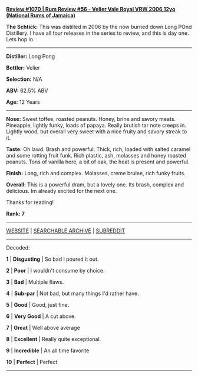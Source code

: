 
[**Review #1070 | Rum Review #56 - Velier Vale Royal VRW 2006 12yo (National Rums of Jamaica)**]( https://t8ke.review/review-1070-velier-vale-royal-vrw-2006-12yo-national-rums-of-jamaica/)

**The Schtick:** This was distilled in 2006 by the now burned down Long POnd Distillery. I have all four releases in the series to review, and this is day one. Lets hop in. 

-----

**Distiller:** Long Pong

**Bottler:** Velier

**Selection:** N/A

**ABV:** 62.5% ABV

**Age:** 12 Years 

-----

**Nose:**  Sweet toffee, roasted peanuts. Honey, brine and savory meats. Pineapple, lightly funky, loads of papaya. Really brutish tar note creeps in. Lightly wood, but overall very sweet with a nice fruity and savory streak to it. 

**Taste:** Oh lawd. Brash and powerful. Thick, rich, loaded with salted caramel and some rotting fruit funk. Rich plastic, ash, molasses and honey roasted peanuts. Tons of vanilla here, a bit of oak, the heat is present and powerful. 

**Finish:** Long, rich and complex. Molasses, creme brulee, rich funky fruits. 

**Overall:** This is a powerful dram, but a lovely one. Its brash, complex and delicious. Im already excited for the next one. 

Thanks for reading!

**Rank: 7**



-----

[WEBSITE](https://t8ke.review) | [SEARCHABLE ARCHIVE](https://t8ke.review/review-archive/) | [SUBREDDIT](https://reddit.com/r/t8kereviews)

-----

Decoded:

**1** | **Disgusting** | So bad I poured it out.

**2** | **Poor** | I wouldn't consume by choice.

**3** | **Bad** | Multiple flaws.

**4** | **Sub-par** | Not bad, but many things I'd rather have.

**5** | **Good** | Good, just fine.

**6** | **Very Good** | A cut above.

**7** | **Great** | Well above average

**8** | **Excellent** | Really quite exceptional.

**9** | **Incredible** | An all time favorite

**10** | **Perfect** | Perfect

----

